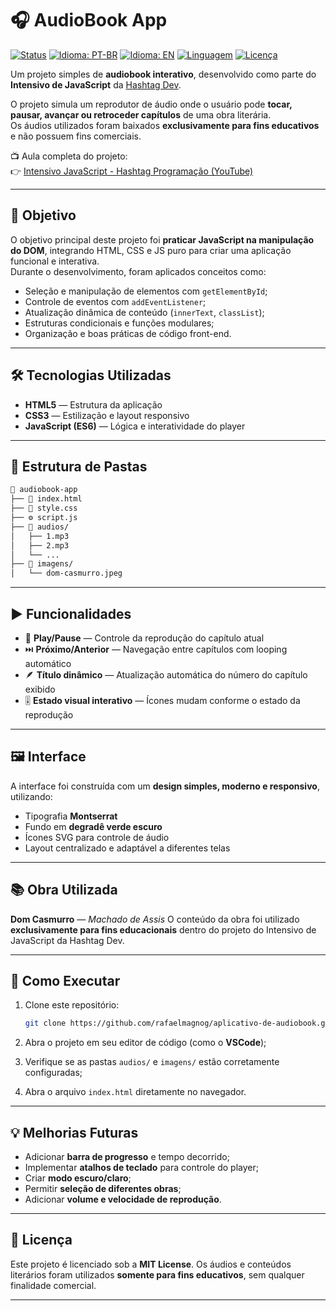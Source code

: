 # 🎧 AudioBook App

[![Status](https://img.shields.io/badge/status-Concluído-brightgreen)](README.md)
[![Idioma: PT-BR](https://img.shields.io/badge/Idioma-Português-green)](README.md)
[![Idioma: EN](https://img.shields.io/badge/Idioma-Inglês-red)](README.en.md)
[![Linguagem](https://img.shields.io/badge/Stack-JavaScript%20|%20HTML%20|%20CSS-lightyellow)](README.md)
[![Licença](https://img.shields.io/badge/licença-MIT-blue)](LICENSE)

Um projeto simples de **audiobook interativo**, desenvolvido como parte do **Intensivo de JavaScript** da [Hashtag Dev](https://www.hashtagtreinamentos.com/).

O projeto simula um reprodutor de áudio onde o usuário pode **tocar, pausar, avançar ou retroceder capítulos** de uma obra literária.  
Os áudios utilizados foram baixados **exclusivamente para fins educativos** e não possuem fins comerciais.

📺 Aula completa do projeto:  
👉 [Intensivo JavaScript - Hashtag Programação (YouTube)](https://www.youtube.com/live/DK_RM0lqjZQ?si=_KikMq2qJ1EVbD2i)

---

## 🧠 Objetivo

O objetivo principal deste projeto foi **praticar JavaScript na manipulação do DOM**, integrando HTML, CSS e JS puro para criar uma aplicação funcional e interativa.  
Durante o desenvolvimento, foram aplicados conceitos como:

- Seleção e manipulação de elementos com `getElementById`;
- Controle de eventos com `addEventListener`;
- Atualização dinâmica de conteúdo (`innerText`, `classList`);
- Estruturas condicionais e funções modulares;
- Organização e boas práticas de código front-end.

---

## 🛠️ Tecnologias Utilizadas

- **HTML5** — Estrutura da aplicação  
- **CSS3** — Estilização e layout responsivo  
- **JavaScript (ES6)** — Lógica e interatividade do player  

---

## 📁 Estrutura de Pastas

```bash
📂 audiobook-app
├── 📄 index.html
├── 🎨 style.css
├── ⚙️ script.js
├── 📁 audios/
│   ├── 1.mp3
│   ├── 2.mp3
│   └── ...
├── 📁 imagens/
│   └── dom-casmurro.jpeg
````

---

## ▶️ Funcionalidades

* 🎵 **Play/Pause** — Controle da reprodução do capítulo atual
* ⏭️ **Próximo/Anterior** — Navegação entre capítulos com looping automático
* 🪶 **Título dinâmico** — Atualização automática do número do capítulo exibido
* 🎚️ **Estado visual interativo** — Ícones mudam conforme o estado da reprodução

---

## 🖼️ Interface

A interface foi construída com um **design simples, moderno e responsivo**, utilizando:

* Tipografia **Montserrat**
* Fundo em **degradê verde escuro**
* Ícones SVG para controle de áudio
* Layout centralizado e adaptável a diferentes telas

---

## 📚 Obra Utilizada

**Dom Casmurro** — *Machado de Assis*
O conteúdo da obra foi utilizado **exclusivamente para fins educacionais** dentro do projeto do Intensivo de JavaScript da Hashtag Dev.

---

## 🚀 Como Executar

1. Clone este repositório:

   ```bash
   git clone https://github.com/rafaelmagnog/aplicativo-de-audiobook.git
   ```

2. Abra o projeto em seu editor de código (como o **VSCode**);

3. Verifique se as pastas `audios/` e `imagens/` estão corretamente configuradas;

4. Abra o arquivo `index.html` diretamente no navegador.

---

## 💡 Melhorias Futuras

* Adicionar **barra de progresso** e tempo decorrido;
* Implementar **atalhos de teclado** para controle do player;
* Criar **modo escuro/claro**;
* Permitir **seleção de diferentes obras**;
* Adicionar **volume e velocidade de reprodução**.

---

## 🪪 Licença

Este projeto é licenciado sob a **MIT License**.
Os áudios e conteúdos literários foram utilizados **somente para fins educativos**, sem qualquer finalidade comercial.

---
